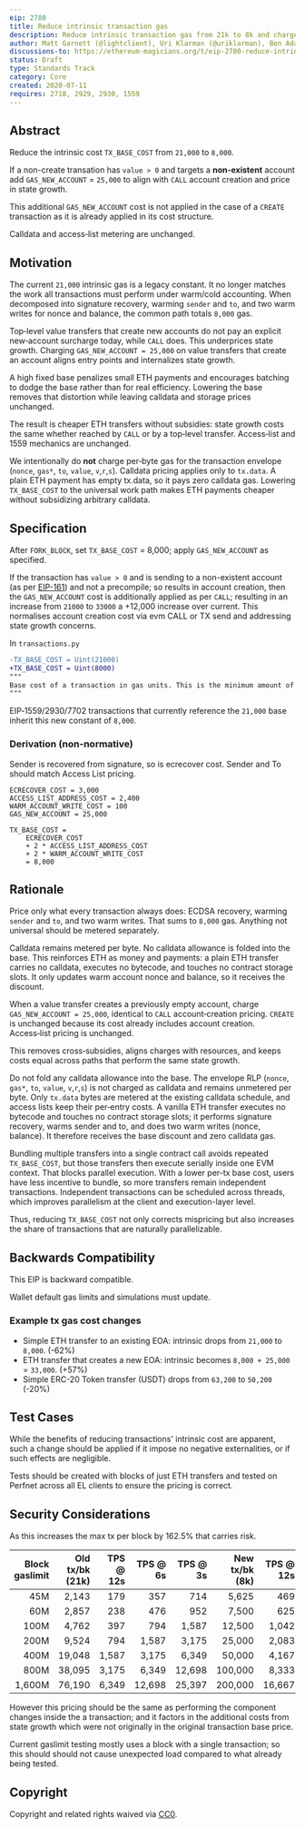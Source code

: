 ```yaml
---
eip: 2780
title: Reduce intrinsic transaction gas
description: Reduce intrinsic transaction gas from 21k to 8k and charge 25k when a value transfer creates a new account
author: Matt Garnett (@lightclient), Uri Klarman (@uriklarman), Ben Adams (@benaadams)
discussions-to: https://ethereum-magicians.org/t/eip-2780-reduce-intrinsic-cost-of-transactions/4413
status: Draft
type: Standards Track
category: Core
created: 2020-07-11
requires: 2718, 2929, 2930, 1559
---
```


## Abstract

Reduce the intrinsic cost `TX_BASE_COST` from `21,000` to `8,000`.

If a non-create transation has `value > 0` and targets a **non-existent** account add `GAS_NEW_ACCOUNT` = `25,000` to align with `CALL` account creation and price in state growth.

This additional `GAS_NEW_ACCOUNT` cost is not applied in the case of a `CREATE` transaction as it is already applied in its cost structure.

Calldata and access‑list metering are unchanged.

## Motivation

The current `21,000` intrinsic gas is a legacy constant. It no longer matches the work all transactions must perform under warm/cold accounting. When decomposed into signature recovery, warming `sender` and `to`, and two warm writes for nonce and balance, the common path totals `8,000` gas.

Top‑level value transfers that create new accounts do not pay an explicit new‑account surcharge today, while `CALL` does. This underprices state growth. Charging `GAS_NEW_ACCOUNT = 25,000` on value transfers that create an account aligns entry points and internalizes state growth.

A high fixed base penalizes small ETH payments and encourages batching to dodge the base rather than for real efficiency. Lowering the base removes that distortion while leaving calldata and storage prices unchanged.

The result is cheaper ETH transfers without subsidies: state growth costs the same whether reached by `CALL` or by a top‑level transfer. Access‑list and 1559 mechanics are unchanged.

We intentionally do **not** charge per‑byte gas for the transaction envelope (`nonce`, `gas*`, `to`, `value`, `v`,`r`,`s`). Calldata pricing applies only to `tx.data`. A plain ETH payment has empty tx.data, so it pays zero calldata gas. Lowering `TX_BASE_COST` to the universal work path makes ETH payments cheaper without subsidizing arbitrary calldata.

## Specification

After `FORK_BLOCK`, set `TX_BASE_COST` = 8,000; apply `GAS_NEW_ACCOUNT` as specified.

If the transaction has `value > 0` and is sending to a non-existent account (as per [EIP-161](./eip-161.md)) and not a precompile; so results in account creation, then the `GAS_NEW_ACCOUNT` cost is additionally applied as per `CALL`; resulting in an increase from `21000` to `33000` a +12,000 increase over current. This normalises account creation cost via evm CALL or TX send and addressing state growth concerns.

In `transactions.py`

```diff
-TX_BASE_COST = Uint(21000)
+TX_BASE_COST = Uint(8000)
"""
Base cost of a transaction in gas units. This is the minimum amount of gas required to execute a transaction.
"""
```

EIP‑1559/2930/7702 transactions that currently reference the `21,000` base inherit this new constant of `8,000`.

### Derivation (non‑normative)

Sender is recovered from signature, so is ecrecover cost. Sender and To should match Access List pricing.

```
ECRECOVER_COST = 3,000
ACCESS_LIST_ADDRESS_COST = 2,400
WARM_ACCOUNT_WRITE_COST = 100
GAS_NEW_ACCOUNT = 25,000
```

```
TX_BASE_COST =
    ECRECOVER_COST
    + 2 * ACCESS_LIST_ADDRESS_COST
    + 2 * WARM_ACCOUNT_WRITE_COST
    = 8,000
```

## Rationale

Price only what every transaction always does: ECDSA recovery, warming `sender` and `to`, and two warm writes. That sums to `8,000` gas. Anything not universal should be metered separately.

Calldata remains metered per byte. No calldata allowance is folded into the base. This reinforces ETH as money and payments: a plain ETH transfer carries no calldata, executes no bytecode, and touches no contract storage slots. It only updates warm account nonce and balance, so it receives the discount.

When a value transfer creates a previously empty account, charge `GAS_NEW_ACCOUNT = 25,000`, identical to `CALL` account‑creation pricing. `CREATE` is unchanged because its cost already includes account creation. Access‑list pricing is unchanged.

This removes cross‑subsidies, aligns charges with resources, and keeps costs equal across paths that perform the same state growth.

Do not fold any calldata allowance into the base. The envelope RLP (`nonce`, `gas*`, `to`, `value`, `v`,`r`,`s`) is not charged as calldata and remains unmetered per byte. Only `tx.data` bytes are metered at the existing calldata schedule, and access lists keep their per‑entry costs. A vanilla ETH transfer executes no bytecode and touches no contract storage slots; it performs signature recovery, warms sender and to, and does two warm writes (nonce, balance). It therefore receives the base discount and zero calldata gas.

Bundling multiple transfers into a single contract call avoids repeated `TX_BASE_COST`, but those transfers then execute serially inside one EVM context. That blocks parallel execution. With a lower per-tx base cost, users have less incentive to bundle, so more transfers remain independent transactions. Independent transactions can be scheduled across threads, which improves parallelism at the client and execution-layer level.

Thus, reducing `TX_BASE_COST` not only corrects mispricing but also increases the share of transactions that are naturally parallelizable.

## Backwards Compatibility

This EIP is backward compatible.

Wallet default gas limits and simulations must update.

### Example tx gas cost changes

* Simple ETH transfer to an existing EOA: intrinsic drops from `21,000` to `8,000`. (-62%)
* ETH transfer that creates a new EOA: intrinsic becomes `8,000 + 25,000` = `33,000`. (+57%)
* Simple ERC-20 Token transfer (USDT) drops from `63,200` to `50,200` (-20%)

## Test Cases

While the benefits of reducing transactions' intrinsic cost are apparent, such a change should be applied if it impose no negative externalities, or if such effects are negligible.

Tests should be created with blocks of just ETH transfers and tested on Perfnet across all EL clients to ensure the pricing is correct.

## Security Considerations

As this increases the max tx per block by 162.5% that carries risk. 


Block gaslimit | Old tx/bk (21k) | TPS @ 12s | TPS @ 6s | TPS @ 3s | New tx/bk (8k) | TPS @ 12s | TPS @ 6s | TPS @ 3s
--:| --:| --:| --:| --:| --:| --:| --:| --:|
45M | 2,143 | 179 | 357 | 714 | 5,625 | 469 | 938 | 1,875
60M | 2,857 | 238 | 476 | 952 | 7,500 | 625 | 1,250 | 2,500
100M | 4,762 | 397 | 794 | 1,587 | 12,500 | 1,042 | 2,083 | 4,167
200M | 9,524 | 794 | 1,587 | 3,175 | 25,000 | 2,083 | 4,167 | 8,333
400M | 19,048 | 1,587 | 3,175 | 6,349 | 50,000 | 4,167 | 8,333 | 16,667
800M | 38,095 | 3,175 | 6,349 | 12,698 | 100,000 | 8,333 | 16,667 | 33,333
1,600M | 76,190 | 6,349 | 12,698 | 25,397 | 200,000 | 16,667 | 33,333 | 66,667


However this pricing should be the same as performing the component changes inside the a transaction; and it factors in the additional costs from state growth which were not originally in the original transaction base price.

Current gaslimit testing mostly uses a block with a single transaction; so this should should not cause unexpected load compared to what already being tested.

## Copyright

Copyright and related rights waived via [CC0](../LICENSE.md).

